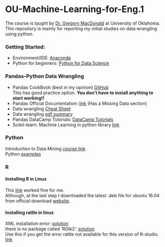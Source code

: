 # OU-Machine-Learning-for-Eng.1  
The course is taught by [Dr. Gregory MacDonald](https://www.linkedin.com/in/gregory-macdonald-718b4a88) at University of Oklahoma. 
This repository is mainly for reporting my initial studies on data wrangling using python.
 
### Getting Started:
* Environment/IDE: [Anaconda](https://www.anaconda.com/download/)  
* Python for beginners: [Python for Data Science](https://www.datacamp.com/)  

### Pandas-Python Data Wrangling
* Pandas CookBook (best in my opinion) [GitHub](https://github.com/jvns/pandas-cookbook)  
This has good practice option. **You don't have to install anything to start working!!** 
* Pandas Official Documentation: [link](https://pandas.pydata.org/pandas-docs/stable/tutorials.html) (Has a Missing Data section)
* Data wrangling [Cheat Sheet](http://pandas.pydata.org/Pandas_Cheat_Sheet.pdf)  
* Data wrangling [pdf summary](https://www.cs.tufts.edu/comp/150VAN/demos/DataWrangling.pdf)  
* Pandas DataCamp Tutorials: [DataCamp Tutorials](https://www.datacamp.com/courses/pandas-foundations?utm_source=adwords_ppc&utm_campaignid=1565610609&utm_adgroupid=63048149721&utm_device=c&utm_keyword=python%20pandas&utm_matchtype=p&utm_network=g&utm_adpostion=1t1&utm_creative=295208661538&utm_targetid=aud-299261629654:kwd-366003084877&utm_loc_interest_ms=&utm_loc_physical_ms=9026563&gclid=Cj0KCQjwrZLdBRCmARIsAFBZllHFkUQlKeYvoKhvQoyP8NcKgZZh3JRbONQtG4di5UWTEGH0idhsfLUaAizSEALw_wcB)  
* Scikit-learn: Machine Learning in python library [link](http://scikit-learn.org/stable/)  

### Python
Introduction to Data Mining [course link](https://www-users.cs.umn.edu/~kumar001/dmbook/index.php#item3)  
Python [examples](http://www.cse.msu.edu/~ptan/dmbook/software/)  

### R
#### Installing R in Linux  
This [link](https://www.r-bloggers.com/how-to-install-r-on-linux-ubuntu-16-04-xenial-xerus/) worked fine for me.  
Although, at the last step I downloaded the latest .deb file for ubuntu 16.04 from official download [website](https://www.rstudio.com/products/rstudio/download/).  

#### Installing rattle in linux  
XML installation error: [solution](https://github.com/jkeirstead/scholar/issues/3)  
there is no package called ‘RGtk2’: [solution](https://rattle.togaware.com/rattle-install-troubleshooting.html)  
Use this if you get the error rattle not available for this version of R-studio. [link](https://stackoverflow.com/questions/25599943/unable-to-install-packages-in-latest-version-of-rstudio-and-r-version-3-1-1)  

